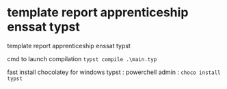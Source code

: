 # template report apprenticeship enssat typst
 template report apprenticeship enssat typst

cmd to launch compilation
```typst compile .\main.typ```

fast install chocolatey for windows typst :
powerchell admin :
```choco install typst```